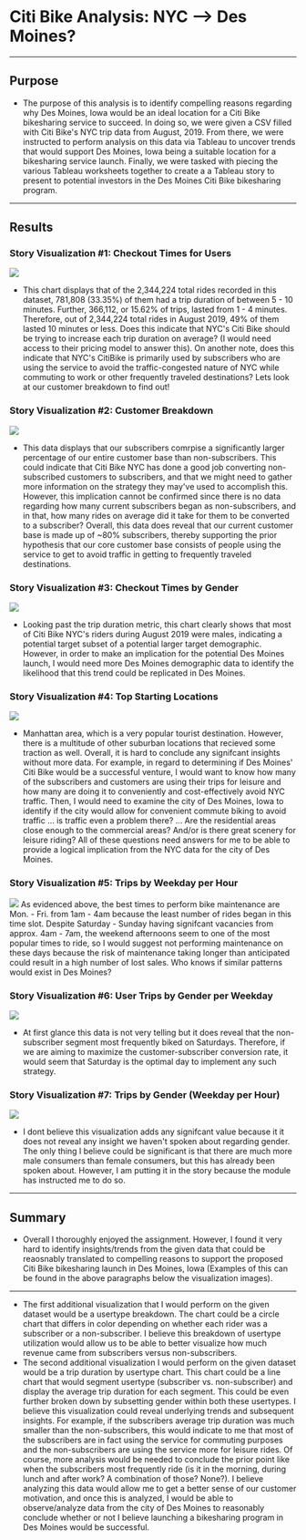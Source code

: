# Citi Bike Analysis: NYC --> Des Moines?
---
## Purpose
* The purpose of this analysis is to identify compelling reasons regarding why Des Moines, Iowa would be an ideal location for a Citi Bike bikesharing service to succeed. In doing so, we were given a CSV filled with Citi Bike's NYC trip data from August, 2019. From there, we were instructed to perform analysis on this data via Tableau to uncover trends that would support Des Moines, Iowa being a suitable location for a bikesharing service launch. Finally, we were tasked with piecing the various Tableau worksheets together to create a a Tableau story to present to potential investors in the Des Moines Citi Bike bikesharing program. 
---
## Results
### Story Visualization #1: Checkout Times for Users
![](Images/Viz1.png)
* This chart displays that of the 2,344,224 total rides recorded in this dataset, 781,808 (33.35%) of them had a trip duration of between 5 - 10 minutes. Further, 366,112, or 15.62% of trips, lasted from 1 - 4 minutes. Therefore, out of 2,344,224 total rides in August 2019,  49% of them lasted 10 minutes or less. Does this indicate that NYC's Citi Bike should be trying to increase each trip duration on average? (I would need access to their pricing model to answer this). On another note, does this indicate that NYC's CitiBike is primarily used by subscribers who are using the service to avoid the traffic-congested nature of NYC while commuting to work or other frequently traveled  destinations? Lets look at our customer breakdown to find out!

### Story Visualization #2: Customer Breakdown
![](Images/Viz2.png)
* This data displays that our subscribers comrpise a significantly larger percentage of our entire customer base than non-subscribers. This could indicate that Citi Bike NYC has done a good job converting non-subscribed customers to subscribers, and that we might need to gather more information on the strategy they may've used to accomplish this. However, this implication cannot be confirmed since there is no data regarding how many current subscribers began as non-subscribers, and in that, how many rides on average did it take for them to be converted to a subscriber? Overall, this data does reveal that our current customer base is made up of ~80% subscribers, thereby supporting the prior hypothesis that our core customer base consists of people using the service to get to avoid traffic in getting to frequently traveled destinations.

### Story Visualization #3: Checkout Times by Gender
![](Images/Viz3.png)
* Looking past the trip duration metric, this chart clearly shows that most of Citi Bike NYC's riders during August 2019 were males, indicating a potential target subset of a potential larger target demographic. However, in order to make an implication for the potential Des Moines launch, I would need more Des Moines demographic data to identify the likelihood that this trend could be replicated in Des Moines.

### Story Visualization #4: Top Starting Locations
![](Images/Viz4.png)
* Manhattan area, which is a very popular tourist destination. However, there is a multitude of other suburban locations that recieved some traction as well. Overall, it is hard to conclude any signifcant insights without more data. For example, in regard to determining if Des Moines' Citi Bike would be a successful venture, I would want to know how many of the subscribers and customers are using their trips for leisure and how many are doing it to conveniently and cost-effectively avoid NYC traffic. Then, I would need to examine the city of Des Moines, Iowa to identify if the city would allow for convenient commute biking to avoid traffic ... is traffic even a problem there? ... Are the residential areas close enough to the commercial areas? And/or is there great scenery for leisure riding? All of these questions need answers for me to be able to provide a logical implication from the NYC data for the city of Des Moines. 

### Story Visualization #5: Trips by Weekday per Hour
![](Images/Viz5.png)
As evidenced above, the best times to perform bike maintenance are Mon. - Fri. from 1am - 4am because the least number of rides began in this time slot. Despite Saturday - Sunday having signifcant vacancies from approx. 4am - 7am, the weekend afternoons seem to one of the most popular times to ride, so I would suggest not performing maintenance on these days because the risk of maintenance taking longer than anticipated could result in a high number of lost sales. Who knows if similar patterns would exist in Des Moines?

### Story Visualization #6: User Trips by Gender per Weekday
![](Images/Viz6.png)
* At first glance this data is not very telling but it does reveal that the non-subscriber segment most frequently biked on Saturdays. Therefore, if we are aiming to maximize the customer-subscriber conversion rate, it would seem that Saturday is the optimal day to implement any such strategy.

### Story Visualization #7: Trips by Gender (Weekday per Hour)
![](Images/Viz7.png)
* I dont believe this visualization adds any signifcant value because it it does not reveal any insight we haven't spoken about regarding gender. The only thing I believe could be significant is that there are much more male consumers than female consumers, but this has already been spoken about. However, I am putting it in the story because the module has instructed me to do so.
---
## Summary
* Overall I thoroughly enjoyed the assignment. However, I found it very hard to identify insights/trends from the given data that could be reaosnably translated to compelling reasons to support the proposed Citi Bike bikesharing launch in Des Moines, Iowa (Examples of this can be found in the above paragraphs below the visualization images). 
---
* The first additional visualization that I would perform on the given dataset would be a usertype breakdown. The chart could be a circle chart that differs in color depending on whether each rider was a subscriber or a non-subscriber. I believe this breakdown of usertype utilization would allow us to be able to better visualize how much revenue came from subscribers versus non-subscribers.
* The second additional visualization I would perform on the given dataset would be a trip duration by usertype chart. This chart could be a line chart that would segment usertype (subscriber vs. non-subscriber) and display the average trip duration for each segment. This could be even further broken down by subsetting gender within both these usertypes. I believe this visualization could reveal underlying trends and subsequent insights. For example, if the subscribers average trip duration was much smaller than the non-subscribers, this would indicate to me that most of the subscribers are in fact using the service for commuting purposes and the non-subscribers are using the service more for leisure rides. Of course, more analysis would be needed to conclude the prior point like when the subscribers most frequently ride (is it in the morning, during lunch and after work? A combination of those? None?). I believe analyzing this data would allow me to get a better sense of our customer motivation, and once this is analyzed, I would be able to observe/analyze data from the city of Des Moines to reasonably conclude whether or not I believe launching a bikesharing program in Des Moines would be successful.






